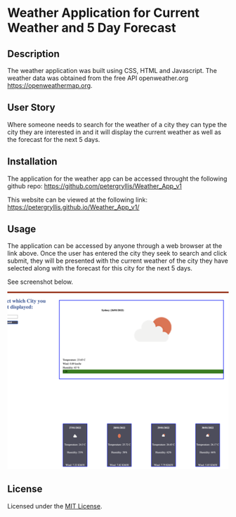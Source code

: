 # Weather Application for Current Weather and 5 Day Forecast
## Description
The weather application was built using CSS, HTML and Javascript. The weather data was obtained from the free API openweather.org https://openweathermap.org. 

## User Story
Where someone needs to search for the weather of a city they can type the city they are interested in and it will display the current weather as well as the forecast for the next 5 days. 

## Installation
The application for the weather app can be accessed throught the following github repo:
https://github.com/petergryllis/Weather_App_v1


This website can be viewed at the following link:
https://petergryllis.github.io/Weather_App_v1/ 

## Usage

The application can be accessed by anyone through a web browser at the link above. Once the user has entered the city they seek to search and click submit, they will be presented with the current weather of the city they have selected along with the forecast for this city for the next 5 days.

See screenshot below.

![Screenshot](Assets/WeatherApp_Screenshot.png)

## License
Licensed under the [MIT License](LICENSE).